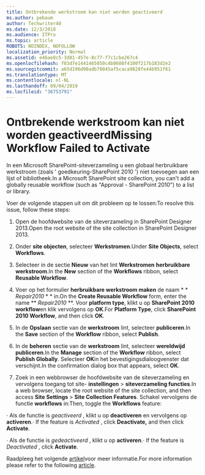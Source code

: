 ```yaml
---
title: Ontbrekende werkstroom kan niet worden geactiveerd
ms.author: pebaum
author: Techwriter40
ms.date: 12/3/2018
ms.audience: ITPro
ms.topic: article
ROBOTS: NOINDEX, NOFOLLOW
localization_priority: Normal
ms.assetid: e46ae8c5-3d81-457e-8c77-f7c1cbe267c4
ms.openlocfilehash: f03d7e1441465050c4b0608f4100f217b183d2e2
ms.sourcegitcommit: a65d196d00adb70045af5caca9828fe44b951f61
ms.translationtype: MT
ms.contentlocale: nl-NL
ms.lasthandoff: 09/04/2019
ms.locfileid: "36753791"
---
```

# <a name="missing-workflow-failed-to-activate"></a><span data-ttu-id="49502-102">Ontbrekende werkstroom kan niet worden geactiveerd</span><span class="sxs-lookup"><span data-stu-id="49502-102">Missing Workflow Failed to Activate</span></span>

<span data-ttu-id="49502-103">In een Microsoft SharePoint-siteverzameling u een globaal herbruikbare werkstroom (zoals ' goedkeuring-SharePoint 2010 ') niet toevoegen aan een lijst of bibliotheek.</span><span class="sxs-lookup"><span data-stu-id="49502-103">In a Microsoft SharePoint site collection, you can't add a globally reusable workflow (such as "Approval - SharePoint 2010") to a list or library.</span></span>
  
<span data-ttu-id="49502-104">Voer de volgende stappen uit om dit probleem op te lossen:</span><span class="sxs-lookup"><span data-stu-id="49502-104">To resolve this issue, follow these steps:</span></span> 
  
1. <span data-ttu-id="49502-105">Open de hoofdwebsite van de siteverzameling in SharePoint Designer 2013.</span><span class="sxs-lookup"><span data-stu-id="49502-105">Open the root website of the site collection in SharePoint Designer 2013.</span></span>
  
2. <span data-ttu-id="49502-106">Onder **site objecten**, selecteer **Werkstromen**.</span><span class="sxs-lookup"><span data-stu-id="49502-106">Under **Site Objects**, select **Workflows**.</span></span> 
  
3. <span data-ttu-id="49502-107">Selecteer in de sectie **Nieuw** van het lint **Werkstromen** **herbruikbare werkstroom**.</span><span class="sxs-lookup"><span data-stu-id="49502-107">In the **New** section of the **Workflows** ribbon, select **Reusable Workflow**.</span></span> 
  
4. <span data-ttu-id="49502-108">Voer op het formulier **herbruikbare werkstroom maken** de naam \* \* *Repair2010* \* \* in.</span><span class="sxs-lookup"><span data-stu-id="49502-108">On the **Create Reusable Workflow** form, enter the name \*\* *Repair2010* \*\*.</span></span> <span data-ttu-id="49502-109">Voor **platform type**, klikt u op **SharePoint 2010 workflow**en klik vervolgens op **OK**.</span><span class="sxs-lookup"><span data-stu-id="49502-109">For **Platform Type**, click **SharePoint 2010 Workflow**, and then click **OK**.</span></span> 
  
1. <span data-ttu-id="49502-110">In de **Opslaan** sectie van de **werkstroom** lint, selecteer **publiceren**.</span><span class="sxs-lookup"><span data-stu-id="49502-110">In the **Save** section of the **Workflow** ribbon, select **Publish**.</span></span> 
  
2. <span data-ttu-id="49502-111">In de **beheren** sectie van de **werkstroom** lint, selecteer **wereldwijd publiceren**.</span><span class="sxs-lookup"><span data-stu-id="49502-111">In the **Manage** section of the **Workflow** ribbon, select **Publish Globally**.</span></span> <span data-ttu-id="49502-112">Selecteer **OK**in het bevestigingsdialoogvenster dat verschijnt.</span><span class="sxs-lookup"><span data-stu-id="49502-112">In the confirmation dialog box that appears, select **OK**.</span></span> 
  
3. <span data-ttu-id="49502-113">Zoek in een webbrowser de hoofdwebsite van de siteverzameling en vervolgens toegang tot site- **instellingen** \> **siteverzameling functies**.</span><span class="sxs-lookup"><span data-stu-id="49502-113">In a web browser, locate the root website of the site collection, and then access **Site Settings** \> **Site Collection Features**.</span></span> <span data-ttu-id="49502-114">Schakel vervolgens de functie **workflows** in:</span><span class="sxs-lookup"><span data-stu-id="49502-114">Then, toggle the **Workflows** feature:</span></span> 
  
<span data-ttu-id="49502-115">· Als de functie is *geactiveerd* , klikt u op **deactiveren** en vervolgens op **activeren**.</span><span class="sxs-lookup"><span data-stu-id="49502-115">· If the feature is  *Activated*  , click **Deactivate,** and then click **Activate**.</span></span> 
  
<span data-ttu-id="49502-116">· Als de functie is *gedeactiveerd* , klikt u op **activeren**.</span><span class="sxs-lookup"><span data-stu-id="49502-116">· If the feature is  *Deactivated*  , click **Activate**.</span></span> 
  
<span data-ttu-id="49502-117">Raadpleeg het volgende [artikel](https://go.microsoft.com/fwlink/?linkid=2047770&amp;clcid=0x409)voor meer informatie.</span><span class="sxs-lookup"><span data-stu-id="49502-117">For more information please refer to the following [article](https://go.microsoft.com/fwlink/?linkid=2047770&amp;clcid=0x409).</span></span>
  

